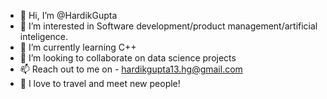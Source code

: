 - 👋 Hi, I’m @HardikGupta
- 👀 I’m interested in Software development/product management/artificial inteligence.
- 🌱 I’m currently learning C++
- 💞️ I’m looking to collaborate on data science projects
- 📫 Reach out to me on - hardikgupta13.hg@gmail.com
- 👋 I love to travel and meet new people!

<!---
harryg13/harryg13 is a ✨ special ✨ repository because its `README.md` (this file) appears on your GitHub profile.
You can click the Preview link to take a look at your changes.
--->
